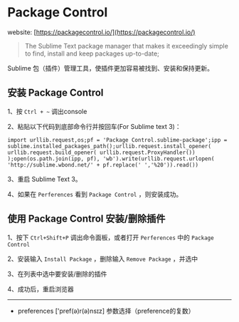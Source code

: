 # Package Control 

website: [https://packagecontrol.io/](https://packagecontrol.io/)

> The Sublime Text package manager that makes it exceedingly simple to find, install and keep packages up-to-date;

Sublime 包（插件）管理工具，使插件更加容易被找到、安装和保持更新。


## 安装 Package Control 

1、按 `Ctrl + ~` 调出console

2、粘贴以下代码到底部命令行并按回车(For Sublime text 3)：

`import urllib.request,os;pf = 'Package Control.sublime-package';ipp = sublime.installed_packages_path();urllib.request.install_opener( urllib.request.build_opener( urllib.request.ProxyHandler()) );open(os.path.join(ipp, pf), 'wb').write(urllib.request.urlopen( 'http://sublime.wbond.net/' + pf.replace(' ','%20')).read())`

3、重启 Sublime Text 3。

4、如果在 `Perferences` 看到 `Package Control` ，则安装成功。

## 使用 Package Control 安装/删除插件

1、按下 `Ctrl+Shift+P` 调出命令面板，或者打开 `Perferences` 中的 `Package Control`

2、安装输入 `Install Package` ，删除输入 `Remove Package` ，并选中

3、在列表中选中要安装/删除的插件

4、成功后，重启浏览器

------------------

- preferences ['pref(ə)r(ə)nsɪz] 参数选择（preference的复数）